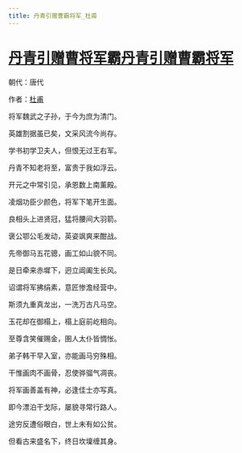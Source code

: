 ```yaml
---
title: 丹青引赠曹霸将军_杜甫
---
```


# [丹青引赠曹将军霸丹青引赠曹霸将军](http://so.gushiwen.org/view_10561.aspx)

朝代：唐代

作者：[杜甫](http://so.gushiwen.org/author_474.aspx)

将军魏武之子孙，于今为庶为清门。

英雄割据虽已矣，文采风流今尚存。

学书初学卫夫人，但恨无过王右军。

丹青不知老将至，富贵于我如浮云。

开元之中常引见，承恩数上南薰殿。

凌烟功臣少颜色，将军下笔开生面。

良相头上进贤冠，猛将腰间大羽箭。

褒公鄂公毛发动，英姿飒爽来酣战。

先帝御马五花骢，画工如山貌不同。

是日牵来赤墀下，迥立阊阖生长风。

诏谓将军拂绢素，意匠惨澹经营中。

斯须九重真龙出，一洗万古凡马空。

玉花却在御榻上，榻上庭前屹相向。

至尊含笑催赐金，圉人太仆皆惆怅。

弟子韩干早入室，亦能画马穷殊相。

干惟画肉不画骨，忍使骅骝气凋丧。

将军画善盖有神，必逢佳士亦写真。

即今漂泊干戈际，屡貌寻常行路人。

途穷反遭俗眼白，世上未有如公贫。

但看古来盛名下，终日坎壈缠其身。
